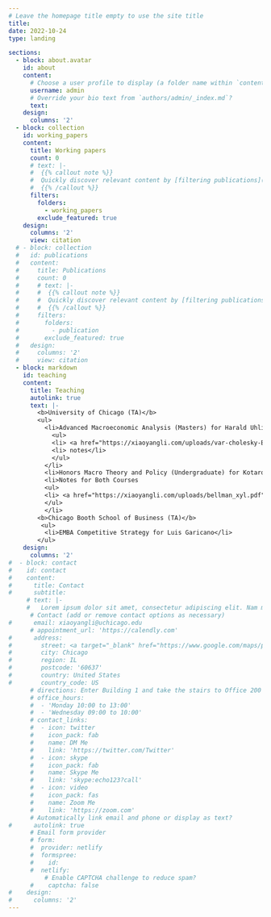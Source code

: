 ```yaml
---
# Leave the homepage title empty to use the site title
title:
date: 2022-10-24
type: landing

sections:
  - block: about.avatar
    id: about
    content:
      # Choose a user profile to display (a folder name within `content/authors/`)
      username: admin
      # Override your bio text from `authors/admin/_index.md`?
      text:
    design:
      columns: '2'
  - block: collection
    id: working_papers
    content:
      title: Working papers
      count: 0
      # text: |-
      #  {{% callout note %}}
      #  Quickly discover relevant content by [filtering publications](./publication/).
      #  {{% /callout %}}
      filters:
        folders:
          - working_papers
        exclude_featured: true
    design:
      columns: '2'
      view: citation
  # - block: collection
  #   id: publications
  #   content:
  #     title: Publications
  #     count: 0
  #     # text: |-
  #     #  {{% callout note %}}
  #     #  Quickly discover relevant content by [filtering publications](./publication/).
  #     #  {{% /callout %}}
  #     filters:
  #       folders:
  #         - publication
  #       exclude_featured: true
  #   design:
  #     columns: '2'
  #     view: citation
  - block: markdown
    id: teaching
    content:
      title: Teaching
      autolink: true
      text: |-
        <b>University of Chicago (TA)</b> 
        <ul>
          <li>Advanced Macroeconomic Analysis (Masters) for Harald Uhlig          
            <ul> 
            <li> <a href="https://xiaoyangli.com/uploads/var-cholesky-BQ_xyl.pdf">Cholesky Decomposition Notes</a> </li>
            <li> notes</li>
            </ul>
          </li>
          <li>Honors Macro Theory and Policy (Undergraduate) for Kotaro Yoshida</li>
          <li>Notes for Both Courses
          <ul> 
          <li> <a href="https://xiaoyangli.com/uploads/bellman_xyl.pdf">Introduction to Dynamic Programming</a> </li>
          </ul>
          </li>
        <b>Chicago Booth School of Business (TA)</b>
         <ul>
          <li>EMBA Competitive Strategy for Luis Garicano</li>
        </ul>       
    design:
      columns: '2'
#  - block: contact
#    id: contact
#    content:
#      title: Contact
#      subtitle:
     # text: |-
     #   Lorem ipsum dolor sit amet, consectetur adipiscing elit. Nam mi diam, venenatis ut magna et, vehicula efficitur enim.
      # Contact (add or remove contact options as necessary)
#      email: xiaoyangli@uchicago.edu
      # appointment_url: 'https://calendly.com'
#      address:
#        street: <a target="_blank" href="https://www.google.com/maps/place/Saieh+Hall+For+Economics/@41.7898742,-87.5997978,17z/data=!3m2!4b1!5s0x880e291673e1b1eb:0x92cc235cda05dc67!4m6!3m5!1s0x880e29167109ab39:0xb987695b29fdfeb4!8m2!3d41.7898702!4d-87.5972229!16s%2Fg%2F11b6sd2v87?entry=ttu">Saieh Hall, 5757 S University Ave</a>
#        city: Chicago
#        region: IL
#        postcode: '60637'
#        country: United States
#        country_code: US
      # directions: Enter Building 1 and take the stairs to Office 200 on Floor 2
      # office_hours:
      #  - 'Monday 10:00 to 13:00'
      #  - 'Wednesday 09:00 to 10:00'
      # contact_links:
      #  - icon: twitter
      #    icon_pack: fab
      #    name: DM Me
      #    link: 'https://twitter.com/Twitter'
      #  - icon: skype
      #    icon_pack: fab
      #    name: Skype Me
      #    link: 'skype:echo123?call'
      #  - icon: video
      #    icon_pack: fas
      #    name: Zoom Me
      #    link: 'https://zoom.com'
      # Automatically link email and phone or display as text?
#      autolink: true
      # Email form provider
      # form:
      #  provider: netlify
      #  formspree:
      #    id:
      #  netlify:
          # Enable CAPTCHA challenge to reduce spam?
      #    captcha: false
#    design:
#      columns: '2'
---
```

